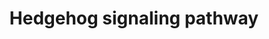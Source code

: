 ---
annotations:
- type: Pathway Ontology
  value: Hedgehog signaling pathway
authors:
- A.Pandey
- MaintBot
- AlexanderPico
- Christine Chichester
- L Dupuis
- Eweitz
communities:
- CIRM_Related
description: 'The Hedgehog proteins are a family of secreted ligands that include
  sonic hedgehog, Indian hedgehog and desert hedgehog in humans. Binding of Hedgehog
  ligands to their receptors, Patched 1 and 2, prevents inhibition of a 7 transmembrane
  receptor called Smoothened. This leads to activation of GLI family of transcription
  factors (GLI1-3). Signaling through the Hedgehog pathway is essential for development
  of many tissues and organs. This pathway is highly conserved among metazoans. Aberrant
  activation of this pathway has been associated with a number of human malignancies
  including carcinoma of lung, esophagus, pancreas and prostate.  Source: NetPath
  http://www.netpath.org/pathways?path_id=NetPath_10'
last-edited: 2021-05-23
organisms:
- Mus musculus
redirect_from:
- /index.php/Pathway:WP116
- /instance/WP116
schema-jsonld:
- '@context': https://schema.org/
  '@id': https://wikipathways.github.io/pathways/WP116.html
  '@type': Dataset
  creator:
    '@type': Organization
    name: WikiPathways
  description: 'The Hedgehog proteins are a family of secreted ligands that include
    sonic hedgehog, Indian hedgehog and desert hedgehog in humans. Binding of Hedgehog
    ligands to their receptors, Patched 1 and 2, prevents inhibition of a 7 transmembrane
    receptor called Smoothened. This leads to activation of GLI family of transcription
    factors (GLI1-3). Signaling through the Hedgehog pathway is essential for development
    of many tissues and organs. This pathway is highly conserved among metazoans.
    Aberrant activation of this pathway has been associated with a number of human
    malignancies including carcinoma of lung, esophagus, pancreas and prostate.  Source:
    NetPath http://www.netpath.org/pathways?path_id=NetPath_10'
  keywords:
  - Ski
  - Rab23
  - SAP18
  - Dyrk1a
  - Sin3a
  - Hhip
  - CCNB1
  - Gas1
  - Shh
  - Ptch1
  - Crebbp
  - Igf2
  - Dhh
  - Gli1
  - Ihh
  - Ptch2
  - Stk36
  - Gli2
  - Smo
  - Gli3
  - Cdc2a
  - Sufu
  license: CC0
  name: Hedgehog signaling pathway
seo: CreativeWork
title: Hedgehog signaling pathway
wpid: WP116
---